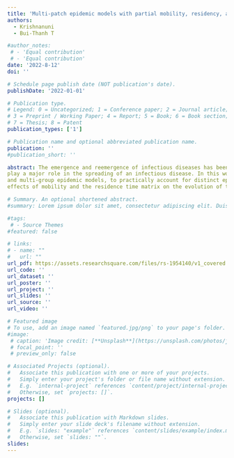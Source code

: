 ```yaml
---
title: 'Multi-patch epidemic models with partial mobility, residency, and demography'
authors:
  - Krishnanuni
  - Bui-Thanh T

#author_notes:
 # - 'Equal contribution'
 # - 'Equal contribution'
date: '2022-8-12'
doi: ''

# Schedule page publish date (NOT publication's date).
publishDate: '2022-01-01'

# Publication type.
# Legend: 0 = Uncategorized; 1 = Conference paper; 2 = Journal article;
# 3 = Preprint / Working Paper; 4 = Report; 5 = Book; 6 = Book section;
# 7 = Thesis; 8 = Patent
publication_types: ['1']

# Publication name and optional abbreviated publication name.
publication: ''
#publication_short: ''

abstract: The emergence and reemergence of infectious diseases has been a global cause of concern in the past few decades. Previous research in the field has revealed that human connectivity and mobility behaviour
play a major role in the spreading of an infectious disease. In this work, we propose multi-patch models that take into account the effects of human mobility on the evolution of disease dynamics in a multipopulation environment. In particular, we develop SEIRS multi-patch
and multi-group epidemic models, to practically account for distinct epidemiological-status-dependent mobilities in each patch. We rigorously show that the disease free equilibria (DFE) for both models are stable under certain conditions on the reproduction number. We also prove that the models have a unique endemic asymptotically stable equilibrium when reproduction number is greater than one. We also introduce new local reproduction numbers from the point of view of the sub populations, and establish some important relation between them and the global reproduction number. Various numerical simulations are conducted to study the
effects of mobility and the residence time matrix on the evolution of the disease in individual patches and the overall environment.

# Summary. An optional shortened abstract.
#summary: Lorem ipsum dolor sit amet, consectetur adipiscing elit. Duis posuere tellus ac convallis placerat. Proin tincidunt magna sed ex sollicitudin condimentum.

#tags:
 # - Source Themes
#featured: false

# links:
# - name: ""
#   url: ""
url_pdf: https://assets.researchsquare.com/files/rs-1954140/v1_covered.pdf?c=1660320493
url_code: ''
url_dataset: ''
url_poster: ''
url_project: ''
url_slides: ''
url_source: ''
url_video: ''

# Featured image
# To use, add an image named `featured.jpg/png` to your page's folder.
#image:
 # caption: 'Image credit: [**Unsplash**](https://unsplash.com/photos/jdD8gXaTZsc)'
 # focal_point: ''
 # preview_only: false

# Associated Projects (optional).
#   Associate this publication with one or more of your projects.
#   Simply enter your project's folder or file name without extension.
#   E.g. `internal-project` references `content/project/internal-project/index.md`.
#   Otherwise, set `projects: []`.
projects: []

# Slides (optional).
#   Associate this publication with Markdown slides.
#   Simply enter your slide deck's filename without extension.
#   E.g. `slides: "example"` references `content/slides/example/index.md`.
#   Otherwise, set `slides: ""`.
slides:
---
```



